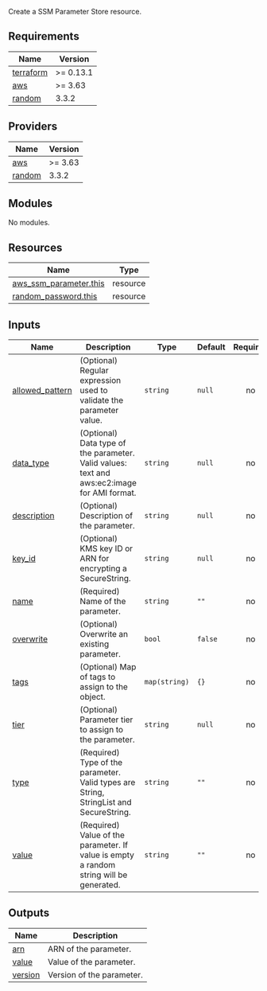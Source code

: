 <!-- BEGIN_TF_DOCS -->

Create a SSM Parameter Store resource.

## Requirements

| Name | Version |
|------|---------|
| <a name="requirement_terraform"></a> [terraform](#requirement\_terraform) | >= 0.13.1 |
| <a name="requirement_aws"></a> [aws](#requirement\_aws) | >= 3.63 |
| <a name="requirement_random"></a> [random](#requirement\_random) | 3.3.2 |

## Providers

| Name | Version |
|------|---------|
| <a name="provider_aws"></a> [aws](#provider\_aws) | >= 3.63 |
| <a name="provider_random"></a> [random](#provider\_random) | 3.3.2 |

## Modules

No modules.

## Resources

| Name | Type |
|------|------|
| [aws_ssm_parameter.this](https://registry.terraform.io/providers/hashicorp/aws/latest/docs/resources/ssm_parameter) | resource |
| [random_password.this](https://registry.terraform.io/providers/hashicorp/random/3.3.2/docs/resources/password) | resource |

## Inputs

| Name | Description | Type | Default | Required |
|------|-------------|------|---------|:--------:|
| <a name="input_allowed_pattern"></a> [allowed\_pattern](#input\_allowed\_pattern) | (Optional) Regular expression used to validate the parameter value. | `string` | `null` | no |
| <a name="input_data_type"></a> [data\_type](#input\_data\_type) | (Optional) Data type of the parameter. Valid values: text and aws:ec2:image for AMI format. | `string` | `null` | no |
| <a name="input_description"></a> [description](#input\_description) | (Optional) Description of the parameter. | `string` | `null` | no |
| <a name="input_key_id"></a> [key\_id](#input\_key\_id) | (Optional) KMS key ID or ARN for encrypting a SecureString. | `string` | `null` | no |
| <a name="input_name"></a> [name](#input\_name) | (Required) Name of the parameter. | `string` | `""` | no |
| <a name="input_overwrite"></a> [overwrite](#input\_overwrite) | (Optional) Overwrite an existing parameter. | `bool` | `false` | no |
| <a name="input_tags"></a> [tags](#input\_tags) | (Optional) Map of tags to assign to the object. | `map(string)` | `{}` | no |
| <a name="input_tier"></a> [tier](#input\_tier) | (Optional) Parameter tier to assign to the parameter. | `string` | `null` | no |
| <a name="input_type"></a> [type](#input\_type) | (Required) Type of the parameter. Valid types are String, StringList and SecureString. | `string` | `""` | no |
| <a name="input_value"></a> [value](#input\_value) | (Required) Value of the parameter. If value is empty a random string will be generated. | `string` | `""` | no |

## Outputs

| Name | Description |
|------|-------------|
| <a name="output_arn"></a> [arn](#output\_arn) | ARN of the parameter. |
| <a name="output_value"></a> [value](#output\_value) | Value of the parameter. |
| <a name="output_version"></a> [version](#output\_version) | Version of the parameter. |
<!-- END_TF_DOCS -->
